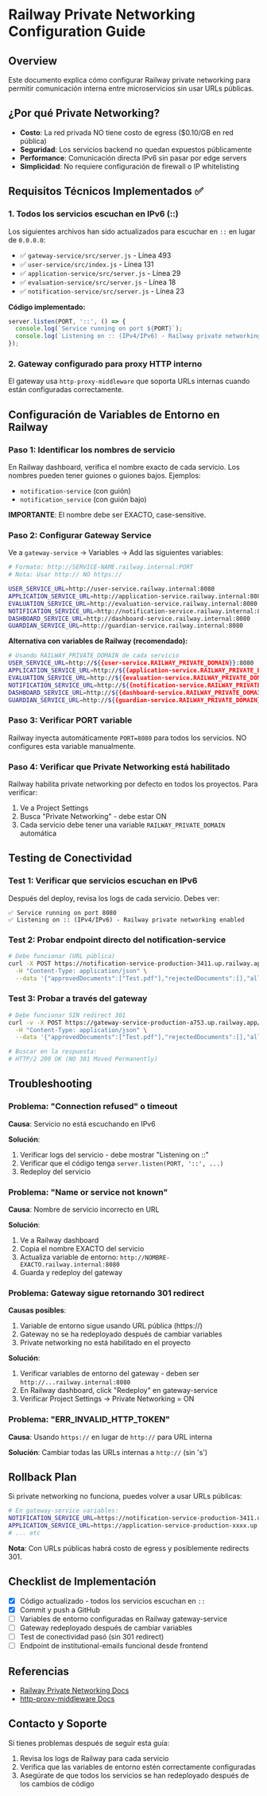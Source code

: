 # Railway Private Networking Configuration Guide

## Overview

Este documento explica cómo configurar Railway private networking para permitir comunicación interna entre microservicios sin usar URLs públicas.

## ¿Por qué Private Networking?

- **Costo**: La red privada NO tiene costo de egress ($0.10/GB en red pública)
- **Seguridad**: Los servicios backend no quedan expuestos públicamente
- **Performance**: Comunicación directa IPv6 sin pasar por edge servers
- **Simplicidad**: No requiere configuración de firewall o IP whitelisting

## Requisitos Técnicos Implementados ✅

### 1. Todos los servicios escuchan en IPv6 (::)

Los siguientes archivos han sido actualizados para escuchar en `::` en lugar de `0.0.0.0`:

- ✅ `gateway-service/src/server.js` - Línea 493
- ✅ `user-service/src/index.js` - Línea 131
- ✅ `application-service/src/server.js` - Línea 29
- ✅ `evaluation-service/src/server.js` - Línea 18
- ✅ `notification-service/src/server.js` - Línea 23

**Código implementado:**
```javascript
server.listen(PORT, '::', () => {
  console.log(`Service running on port ${PORT}`);
  console.log(`Listening on :: (IPv4/IPv6) - Railway private networking enabled`);
});
```

### 2. Gateway configurado para proxy HTTP interno

El gateway usa `http-proxy-middleware` que soporta URLs internas cuando están configuradas correctamente.

## Configuración de Variables de Entorno en Railway

### Paso 1: Identificar los nombres de servicio

En Railway dashboard, verifica el nombre exacto de cada servicio. Los nombres pueden tener guiones o guiones bajos. Ejemplos:
- `notification-service` (con guión)
- `notification_service` (con guión bajo)

**IMPORTANTE**: El nombre debe ser EXACTO, case-sensitive.

### Paso 2: Configurar Gateway Service

Ve a `gateway-service` → Variables → Add las siguientes variables:

```bash
# Formato: http://SERVICE-NAME.railway.internal:PORT
# Nota: Usar http:// NO https://

USER_SERVICE_URL=http://user-service.railway.internal:8080
APPLICATION_SERVICE_URL=http://application-service.railway.internal:8080
EVALUATION_SERVICE_URL=http://evaluation-service.railway.internal:8080
NOTIFICATION_SERVICE_URL=http://notification-service.railway.internal:8080
DASHBOARD_SERVICE_URL=http://dashboard-service.railway.internal:8080
GUARDIAN_SERVICE_URL=http://guardian-service.railway.internal:8080
```

**Alternativa con variables de Railway (recomendado):**

```bash
# Usando RAILWAY_PRIVATE_DOMAIN de cada servicio
USER_SERVICE_URL=http://${{user-service.RAILWAY_PRIVATE_DOMAIN}}:8080
APPLICATION_SERVICE_URL=http://${{application-service.RAILWAY_PRIVATE_DOMAIN}}:8080
EVALUATION_SERVICE_URL=http://${{evaluation-service.RAILWAY_PRIVATE_DOMAIN}}:8080
NOTIFICATION_SERVICE_URL=http://${{notification-service.RAILWAY_PRIVATE_DOMAIN}}:8080
DASHBOARD_SERVICE_URL=http://${{dashboard-service.RAILWAY_PRIVATE_DOMAIN}}:8080
GUARDIAN_SERVICE_URL=http://${{guardian-service.RAILWAY_PRIVATE_DOMAIN}}:8080
```

### Paso 3: Verificar PORT variable

Railway inyecta automáticamente `PORT=8080` para todos los servicios. NO configures esta variable manualmente.

### Paso 4: Verificar que Private Networking está habilitado

Railway habilita private networking por defecto en todos los proyectos. Para verificar:

1. Ve a Project Settings
2. Busca "Private Networking" - debe estar ON
3. Cada servicio debe tener una variable `RAILWAY_PRIVATE_DOMAIN` automática

## Testing de Conectividad

### Test 1: Verificar que servicios escuchan en IPv6

Después del deploy, revisa los logs de cada servicio. Debes ver:

```
✅ Service running on port 8080
✅ Listening on :: (IPv4/IPv6) - Railway private networking enabled
```

### Test 2: Probar endpoint directo del notification-service

```bash
# Debe funcionar (URL pública)
curl -X POST https://notification-service-production-3411.up.railway.app/api/institutional-emails/document-review/1 \
  -H "Content-Type: application/json" \
  --data '{"approvedDocuments":["Test.pdf"],"rejectedDocuments":[],"allApproved":true}'
```

### Test 3: Probar a través del gateway

```bash
# Debe funcionar SIN redirect 301
curl -v -X POST https://gateway-service-production-a753.up.railway.app/api/institutional-emails/document-review/1 \
  -H "Content-Type: application/json" \
  --data '{"approvedDocuments":["Test.pdf"],"rejectedDocuments":[],"allApproved":true}'

# Buscar en la respuesta:
# HTTP/2 200 OK (NO 301 Moved Permanently)
```

## Troubleshooting

### Problema: "Connection refused" o timeout

**Causa**: Servicio no está escuchando en IPv6

**Solución**:
1. Verificar logs del servicio - debe mostrar "Listening on ::"
2. Verificar que el código tenga `server.listen(PORT, '::', ...)`
3. Redeploy del servicio

### Problema: "Name or service not known"

**Causa**: Nombre de servicio incorrecto en URL

**Solución**:
1. Ve a Railway dashboard
2. Copia el nombre EXACTO del servicio
3. Actualiza variable de entorno: `http://NOMBRE-EXACTO.railway.internal:8080`
4. Guarda y redeploy del gateway

### Problema: Gateway sigue retornando 301 redirect

**Causas posibles**:
1. Variable de entorno sigue usando URL pública (https://)
2. Gateway no se ha redeployado después de cambiar variables
3. Private networking no está habilitado en el proyecto

**Solución**:
1. Verificar variables de entorno del gateway - deben ser `http://...railway.internal:8080`
2. En Railway dashboard, click "Redeploy" en gateway-service
3. Verificar Project Settings → Private Networking = ON

### Problema: "ERR_INVALID_HTTP_TOKEN"

**Causa**: Usando `https://` en lugar de `http://` para URL interna

**Solución**: Cambiar todas las URLs internas a `http://` (sin 's')

## Rollback Plan

Si private networking no funciona, puedes volver a usar URLs públicas:

```bash
# En gateway-service variables:
NOTIFICATION_SERVICE_URL=https://notification-service-production-3411.up.railway.app
APPLICATION_SERVICE_URL=https://application-service-production-xxxx.up.railway.app
# ... etc
```

**Nota**: Con URLs públicas habrá costo de egress y posiblemente redirects 301.

## Checklist de Implementación

- [x] Código actualizado - todos los servicios escuchan en `::`
- [x] Commit y push a GitHub
- [ ] Variables de entorno configuradas en Railway gateway-service
- [ ] Gateway redeployado después de cambiar variables
- [ ] Test de conectividad pasó (sin 301 redirect)
- [ ] Endpoint de institutional-emails funcional desde frontend

## Referencias

- [Railway Private Networking Docs](https://docs.railway.com/guides/private-networking)
- [http-proxy-middleware Docs](https://github.com/chimurai/http-proxy-middleware)

## Contacto y Soporte

Si tienes problemas después de seguir esta guía:

1. Revisa los logs de Railway para cada servicio
2. Verifica que las variables de entorno estén correctamente configuradas
3. Asegúrate de que todos los servicios se han redeployado después de los cambios de código
